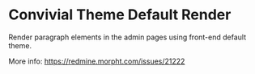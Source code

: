 # Convivial Theme Default Render
Render paragraph elements in the admin pages using front-end default theme.

More info: https://redmine.morpht.com/issues/21222
